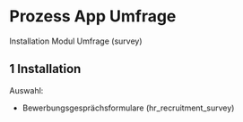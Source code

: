 # Prozess App Umfrage
Installation Modul Umfrage (survey)

## 1 Installation
Auswahl:
* Bewerbungsgesprächsformulare (hr_recruitment_survey)